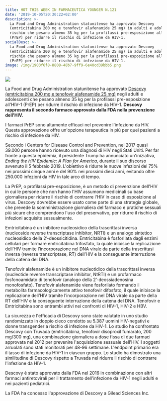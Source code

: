 ```yaml
---
title: HOT THIS WEEK IN FARMACEUTICA YOUNGER N.121
date: '2019-10-05T20:30:22+02:00'
description: >-
  La Food and Drug Administration statunitense ha approvato Descovy
  (emtricitabina 200 mg e tenofovir alafenamide 25 mg) in adulti e adolescenti a
  rischio che pesano almeno 35 kg per la profilassi pre-esposizione all'HIV-1
  (PrEP) per ridurre il rischio di infezione da HIV-1. 
socialDesc: >-
  La Food and Drug Administration statunitense ha approvato Descovy
  (emtricitabina 200 mg e tenofovir alafenamide 25 mg) in adulti e adolescenti a
  rischio che pesano almeno 35 kg per la profilassi pre-esposizione all'HIV-1
  (PrEP) per ridurre il rischio di infezione da HIV-1.
image: /img/1903f6f8-8808-48b7-9ff9-6e40cd39bbb5.png
---
```

![](/img/1903f6f8-8808-48b7-9ff9-6e40cd39bbb5.png)

La Food and Drug Administration statunitense ha approvato [Descovy (emtricitabina 200 mg e tenofovir alafenamide 25 mg)](https://www.fda.gov/news-events/press-announcements/fda-approves-second-drug-prevent-hiv-infection-part-ongoing-efforts-end-hiv-epidemic) negli adulti e adolescenti che pesano almeno 35 kg per la profilassi pre-esposizione all'HIV-1 (PrEP) per ridurre il rischio di infezione da HIV-1. **Descovy rappresenta il secondo farmaco approvato dalla FDA nella prevenzione dell'HIV.**

I farmaci PrEP sono altamente efficaci nel prevenire l'infezione da HIV. Questa approvazione offre un'opzione terapeutica in più per quei pazienti a rischio di infezione da HIV.

Secondo i Centers for Disease Control and Prevention, nel 2017 quasi 39.000 persone hanno ricevuto una diagnosi di HIV negli Stati Uniti. Per far fronte a questa epidemia, il presidente Trump ha annunciato un'iniziativa, _Ending the HIV Epidemic: A Plan for America_, durante il suo discorso avvenuto il 5 febbraio 2019. L'obiettivo è ridurre le nuove infezioni del 75% nei prossimi cinque anni e del 90% nei prossimi dieci anni, evitando oltre 250.000 infezioni da HIV in tale arco di tempo.

La PrEP, o profilassi pre-esposizione, è un metodo di prevenzione dell'HIV in cui le persone che non hanno l'HIV assumono medicinali su base giornaliera per ridurre il rischio di contrarre l'HIV in caso di esposizione al virus. Descovy dovrebbe essere usato come parte di una strategia globale, che prevede la somministrazione giornaliera del farmaco e pratiche sessuali più sicure che comprendono l'uso del preservativo, per ridurre il rischio di infezioni acquisite sessualmente.

Emtricitabina è un inibitore nucleosidico della trascrittasi inversa (nucleoside reverse transcriptase inhibitor, NRTI) e un analogo sintetico nucleosidico della 2’-deossicitidina. Emtricitabina è fosforilata 
dagli enzimi cellulari per formare emtricitabina trifosfato, la quale inibisce la replicazione dell’HIV tramite l’incorporazione nel DNA virale da parte della trascrittasi inversa (reverse transcriptase, RT) dell’HIV e la conseguente interruzione della catena del DNA. 

Tenofovir alafenamide è un inibitore nucleotidico della trascrittasi inversa (nucleotide reverse transcriptase inhibitor, NtRTI) e un profarmaco fosfonoamidato di tenofovir (analogo della 2’-deossiadenosina monofosfato). Tenofovir alafenamide viene fosforilato formando il metabolita farmacologicamente attivo tenofovir difosfato, il quale inibisce la replicazione dell’HIV tramite l’incorporazione nel DNA virale da parte della RT dell’HIV e la conseguente interruzione della catena del DNA. Tenofovir e Emtricitabina sono entrambi attivi nei confronti di HIV-1, HIV-2 e HBV.

La sicurezza e l'efficacia di Descovy sono state valutate in uno studio randomizzato in doppio cieco condotto su 5.387 uomini HIV-negativi e donne transgender a rischio di infezione da HIV-1. Lo studio ha confrontato Descovy con Truvada (emtricitabina, tenofovir disoproxil fumarato, 200 mg/300 mg), una combinazione giornaliera a dose fissa di due farmaci approvata nel 2012 per prevenire l'acquisizione sessuale dell'HIV. I soggetti arruolati sono stati monitorati per 48-96 settimane. L'endpoint primario era il tasso di infezione da HIV-1 in ciascun gruppo. Lo studio ha dimostrato una similitudine di Descovy rispetto a Truvada nel ridurre il rischio di contrarre l'infezione da HIV-1. 

Descovy è stato approvato dalla FDA nel 2016 in combinazione con altri farmaci antiretovirali per il trattamento dell'infezione da HIV-1 negli adulti e nei pazienti pediatrici. 

La FDA ha concesso l'approvazione di Descovy a Gilead Sciences Inc.
